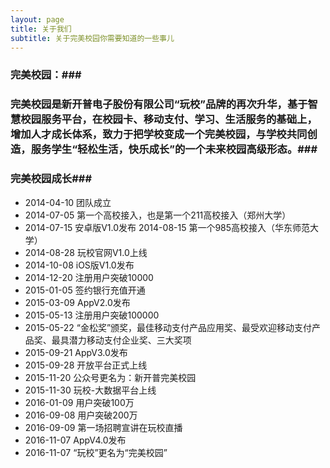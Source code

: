 ```yaml
---
layout: page
title: 关于我们
subtitle: 关于完美校园你需要知道的一些事儿
---
```



### 完美校园：### 
### 完美校园是新开普电子股份有限公司“玩校”品牌的再次升华，基于智慧校园服务平台，在校园卡、移动支付、学习、生活服务的基础上，增加人才成长体系，致力于把学校变成一个完美校园，与学校共同创造，服务学生“轻松生活，快乐成长”的一个未来校园高级形态。### 
### 完美校园成长###

- 2014-04-10 团队成立
- 2014-07-05 第一个高校接入，也是第一个211高校接入（郑州大学）
- 2014-07-15 安卓版V1.0发布 2014-08-15 第一个985高校接入（华东师范大学）
- 2014-08-28 玩校官网V1.0上线
- 2014-10-08 iOS版V1.0发布
- 2014-12-20 注册用户突破10000
- 2015-01-05 签约银行充值开通
- 2015-03-09 AppV2.0发布
- 2015-05-13 注册用户突破100000
- 2015-05-22 “金松奖”颁奖，最佳移动支付产品应用奖、最受欢迎移动支付产品奖、最具潜力移动支付企业奖、三大奖项
- 2015-09-21 AppV3.0发布
- 2015-09-28 开放平台正式上线
- 2015-11-20 公众号更名为：新开普完美校园
- 2015-11-30 玩校-大数据平台上线
- 2016-01-09 用户突破100万
- 2016-09-08 用户突破200万
- 2016-09-09 第一场招聘宣讲在玩校直播
- 2016-11-07 AppV4.0发布
- 2016-11-07 “玩校”更名为“完美校园”
